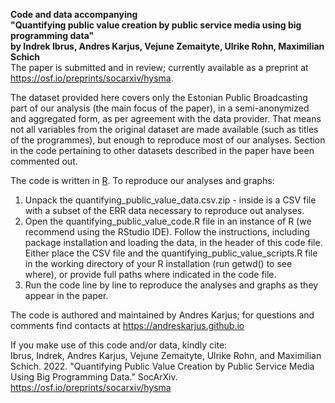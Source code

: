 **Code and data accompanying<br>"Quantifying public value creation by public service media using big programming data"<br>by Indrek Ibrus, Andres Karjus, Vejune Zemaityte, Ulrike Rohn, Maximilian Schich** <br>The paper is submitted and in review; currently available as a preprint at https://osf.io/preprints/socarxiv/hysma. 

The dataset provided here covers only the Estonian Public Broadcasting part of our analysis (the main focus of the paper), in a semi-anonymized and aggregated form, as per agreement with the data provider. That means not all variables from the original dataset are made available (such as titles of the programmes), but enough to reproduce most of our analyses. Section in the code pertaining to other datasets described in the paper have been commented out.

The code is written in [R](https://www.r-project.org/). To reproduce our analyses and graphs:

1. Unpack the quantifying_public_value_data.csv.zip - inside is a CSV file with a subset of the ERR data necessary to reproduce out analyses.
2. Open the quantifying_public_value_code.R file in an instance of R (we recommend using the RStudio IDE). Follow the instructions, including package installation and loading the data, in the header of this code file. Either place the CSV file and the quantifying_public_value_scripts.R file in the working directory of your R installation (run getwd() to see where), or provide full paths where indicated in the code file.
3. Run the code line by line to reproduce the analyses and graphs as they appear in the paper.

The code is authored and maintained by Andres Karjus; for questions and comments find contacts at https://andreskarjus.github.io

If you make use of this code and/or data, kindly cite:<br>
Ibrus, Indrek, Andres Karjus, Vejune Zemaityte, Ulrike Rohn, and Maximilian Schich. 2022. "Quantifying Public Value Creation by Public Service Media Using Big Programming Data." SocArXiv. https://osf.io/preprints/socarxiv/hysma

